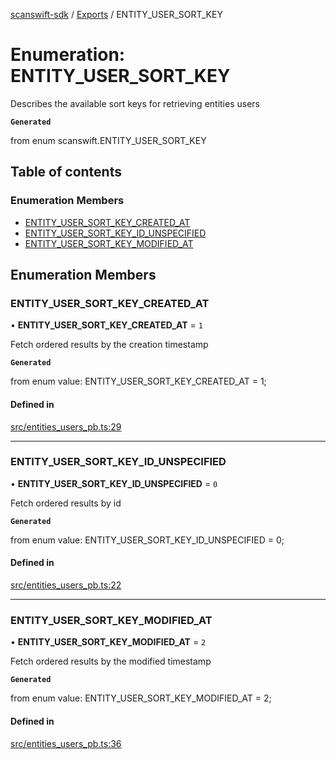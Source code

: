 [scanswift-sdk](../README.md) / [Exports](../modules.md) / ENTITY\_USER\_SORT\_KEY

# Enumeration: ENTITY\_USER\_SORT\_KEY

Describes the available sort keys for retrieving entities users

**`Generated`**

from enum scanswift.ENTITY_USER_SORT_KEY

## Table of contents

### Enumeration Members

- [ENTITY\_USER\_SORT\_KEY\_CREATED\_AT](ENTITY_USER_SORT_KEY.md#entity_user_sort_key_created_at)
- [ENTITY\_USER\_SORT\_KEY\_ID\_UNSPECIFIED](ENTITY_USER_SORT_KEY.md#entity_user_sort_key_id_unspecified)
- [ENTITY\_USER\_SORT\_KEY\_MODIFIED\_AT](ENTITY_USER_SORT_KEY.md#entity_user_sort_key_modified_at)

## Enumeration Members

### ENTITY\_USER\_SORT\_KEY\_CREATED\_AT

• **ENTITY\_USER\_SORT\_KEY\_CREATED\_AT** = ``1``

Fetch ordered results by the creation timestamp

**`Generated`**

from enum value: ENTITY_USER_SORT_KEY_CREATED_AT = 1;

#### Defined in

[src/entities_users_pb.ts:29](https://github.com/TCUBEAI-TECHNOLOGIES-PRIVATE-LIMITED/ts-sdk/blob/85a94f2/src/entities_users_pb.ts#L29)

___

### ENTITY\_USER\_SORT\_KEY\_ID\_UNSPECIFIED

• **ENTITY\_USER\_SORT\_KEY\_ID\_UNSPECIFIED** = ``0``

Fetch ordered results by id

**`Generated`**

from enum value: ENTITY_USER_SORT_KEY_ID_UNSPECIFIED = 0;

#### Defined in

[src/entities_users_pb.ts:22](https://github.com/TCUBEAI-TECHNOLOGIES-PRIVATE-LIMITED/ts-sdk/blob/85a94f2/src/entities_users_pb.ts#L22)

___

### ENTITY\_USER\_SORT\_KEY\_MODIFIED\_AT

• **ENTITY\_USER\_SORT\_KEY\_MODIFIED\_AT** = ``2``

Fetch ordered results by the modified timestamp

**`Generated`**

from enum value: ENTITY_USER_SORT_KEY_MODIFIED_AT = 2;

#### Defined in

[src/entities_users_pb.ts:36](https://github.com/TCUBEAI-TECHNOLOGIES-PRIVATE-LIMITED/ts-sdk/blob/85a94f2/src/entities_users_pb.ts#L36)

